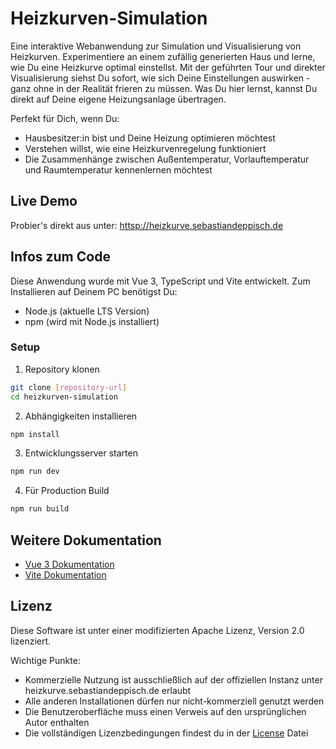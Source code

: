 # Heizkurven-Simulation

Eine interaktive Webanwendung zur Simulation und Visualisierung von Heizkurven. Experimentiere an einem zufällig generierten Haus und lerne, wie Du eine Heizkurve optimal einstellst. Mit der geführten Tour und direkter Visualisierung siehst Du sofort, wie sich Deine Einstellungen auswirken - ganz ohne in der Realität frieren zu müssen. Was Du hier lernst, kannst Du direkt auf Deine eigene Heizungsanlage übertragen.

Perfekt für Dich, wenn Du:
- Hausbesitzer:in bist und Deine Heizung optimieren möchtest
- Verstehen willst, wie eine Heizkurvenregelung funktioniert
- Die Zusammenhänge zwischen Außentemperatur, Vorlauftemperatur und Raumtemperatur kennenlernen möchtest

## Live Demo

Probier's direkt aus unter: [httsp://heizkurve.sebastiandeppisch.de](https://heizkurve.sebastiandeppisch.de)

## Infos zum Code

Diese Anwendung wurde mit Vue 3, TypeScript und Vite entwickelt. Zum Installieren auf Deinem PC benötigst Du:

- Node.js (aktuelle LTS Version)
- npm (wird mit Node.js installiert)

### Setup

1. Repository klonen
```sh
git clone [repository-url]
cd heizkurven-simulation
```

2. Abhängigkeiten installieren
```sh
npm install
```

3. Entwicklungsserver starten
```sh
npm run dev
```

4. Für Production Build
```sh
npm run build
```

## Weitere Dokumentation

- [Vue 3 Dokumentation](https://vuejs.org/)
- [Vite Dokumentation](https://vitejs.dev/)

## Lizenz
Diese Software ist unter einer modifizierten Apache Lizenz, Version 2.0 lizenziert.

Wichtige Punkte:
- Kommerzielle Nutzung ist ausschließlich auf der offiziellen Instanz unter heizkurve.sebastiandeppisch.de erlaubt
- Alle anderen Installationen dürfen nur nicht-kommerziell genutzt werden
- Die Benutzeroberfläche muss einen Verweis auf den ursprünglichen Autor enthalten
- Die vollständigen Lizenzbedingungen findest du in der [License](LICENSE) Datei
